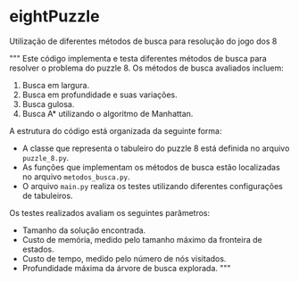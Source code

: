 # eightPuzzle
 Utilização de diferentes métodos de busca para resolução do jogo dos 8

"""
Este código implementa e testa diferentes métodos de busca para resolver o problema do puzzle 8. 
Os métodos de busca avaliados incluem:

1. Busca em largura.
2. Busca em profundidade e suas variações.
3. Busca gulosa.
4. Busca A* utilizando o algoritmo de Manhattan.

A estrutura do código está organizada da seguinte forma:
- A classe que representa o tabuleiro do puzzle 8 está definida no arquivo `puzzle_8.py`.
- As funções que implementam os métodos de busca estão localizadas no arquivo `metodos_busca.py`.
- O arquivo `main.py` realiza os testes utilizando diferentes configurações de tabuleiros.

Os testes realizados avaliam os seguintes parâmetros:
- Tamanho da solução encontrada.
- Custo de memória, medido pelo tamanho máximo da fronteira de estados.
- Custo de tempo, medido pelo número de nós visitados.
- Profundidade máxima da árvore de busca explorada.
"""